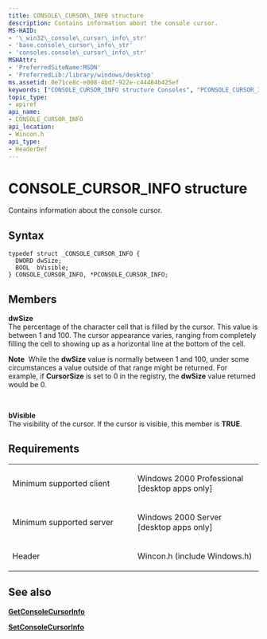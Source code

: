 ```yaml
---
title: CONSOLE\_CURSOR\_INFO structure
description: Contains information about the console cursor.
MS-HAID:
- '\_win32\_console\_cursor\_info\_str'
- 'base.console\_cursor\_info\_str'
- 'consoles.console\_cursor\_info\_str'
MSHAttr:
- 'PreferredSiteName:MSDN'
- 'PreferredLib:/library/windows/desktop'
ms.assetid: 0e71ce8c-e008-4bd7-922e-c44484b425ef
keywords: ["CONSOLE_CURSOR_INFO structure Consoles", "PCONSOLE_CURSOR_INFO structure pointer Consoles"]
topic_type:
- apiref
api_name:
- CONSOLE_CURSOR_INFO
api_location:
- Wincon.h
api_type:
- HeaderDef
---
```


# CONSOLE\_CURSOR\_INFO structure


Contains information about the console cursor.

Syntax
------

```ManagedCPlusPlus
typedef struct _CONSOLE_CURSOR_INFO {
  DWORD dwSize;
  BOOL  bVisible;
} CONSOLE_CURSOR_INFO, *PCONSOLE_CURSOR_INFO;
```

Members
-------

**dwSize**  
The percentage of the character cell that is filled by the cursor. This value is between 1 and 100. The cursor appearance varies, ranging from completely filling the cell to showing up as a horizontal line at the bottom of the cell.

**Note**  While the **dwSize** value is normally between 1 and 100, under some circumstances a value outside of that range might be returned. For example, if **CursorSize** is set to 0 in the registry, the **dwSize** value returned would be 0.

 

**bVisible**  
The visibility of the cursor. If the cursor is visible, this member is **TRUE**.

Requirements
------------

<table>
<colgroup>
<col width="50%" />
<col width="50%" />
</colgroup>
<tbody>
<tr class="odd">
<td><p>Minimum supported client</p></td>
<td><p>Windows 2000 Professional [desktop apps only]</p></td>
</tr>
<tr class="even">
<td><p>Minimum supported server</p></td>
<td><p>Windows 2000 Server [desktop apps only]</p></td>
</tr>
<tr class="odd">
<td><p>Header</p></td>
<td>Wincon.h (include Windows.h)</td>
</tr>
</tbody>
</table>

## <span id="see_also"></span>See also


[**GetConsoleCursorInfo**](getconsolecursorinfo.md)

[**SetConsoleCursorInfo**](setconsolecursorinfo.md)

 

 




